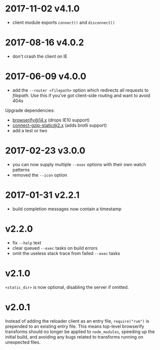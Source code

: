 # 2017-11-02 v4.1.0
- client module exports `connect()` and `disconnect()`

# 2017-08-16 v4.0.2
- don't crash the client on IE

# 2017-06-09 v4.0.0
- add the `--router <filepath>` option which redirects all requests to *filepath*. Use this if you've got client-side routing and want to avoid 404s

Upgrade dependencies:
- browserify@14.x (drops IE10 support)
- connect-gzip-static@2.x (adds brotli support)
- add a test or two

# 2017-02-23 v3.0.0
- you can now supply multiple `--exec` options with their own watch patterns
- removed the `--icon` option

# 2017-01-31 v2.2.1
- build completion messages now contain a timestamp

# v2.2.0
- fix `--help` text
- clear queued `--exec` tasks on build errors
- omit the useless stack trace from failed `--exec` tasks

# v2.1.0
`<static_dir>` is now optional, disabling the server if omitted.

# v2.0.1
Instead of adding the reloader client as an entry file, `require("rum")` is prepended to an existing entry file. This means top-level browserify transforms should no longer be applied to `node_modules`, speeding up the initial build, and avoiding any bugs related to transforms running on unexpected files.
